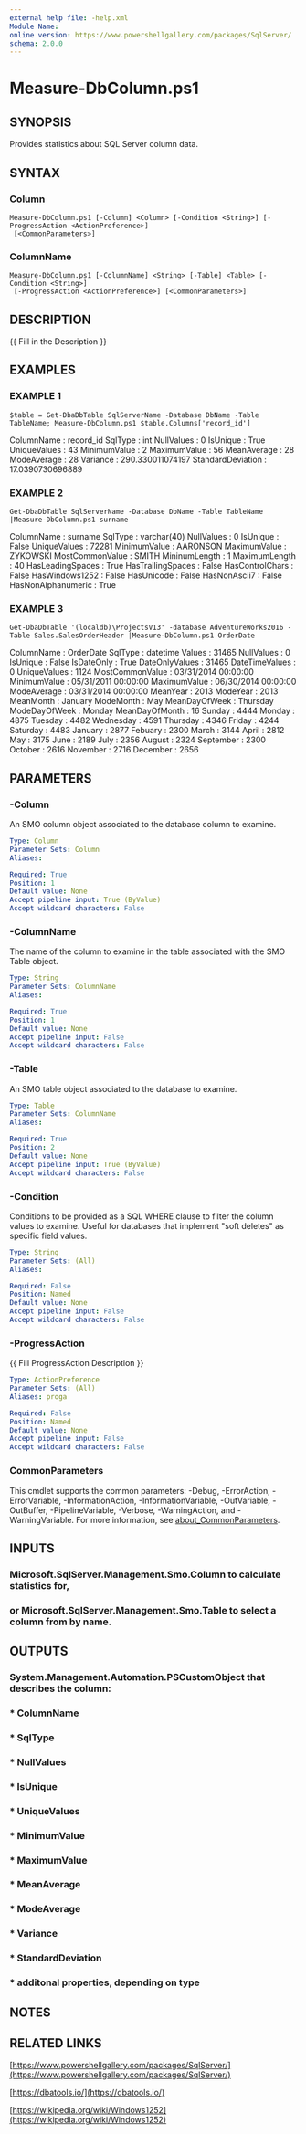```yaml
---
external help file: -help.xml
Module Name:
online version: https://www.powershellgallery.com/packages/SqlServer/
schema: 2.0.0
---
```


# Measure-DbColumn.ps1

## SYNOPSIS
Provides statistics about SQL Server column data.

## SYNTAX

### Column
```
Measure-DbColumn.ps1 [-Column] <Column> [-Condition <String>] [-ProgressAction <ActionPreference>]
 [<CommonParameters>]
```

### ColumnName
```
Measure-DbColumn.ps1 [-ColumnName] <String> [-Table] <Table> [-Condition <String>]
 [-ProgressAction <ActionPreference>] [<CommonParameters>]
```

## DESCRIPTION
{{ Fill in the Description }}

## EXAMPLES

### EXAMPLE 1
```
$table = Get-DbaDbTable SqlServerName -Database DbName -Table TableName; Measure-DbColumn.ps1 $table.Columns['record_id']
```

ColumnName        : record_id
SqlType           : int
NullValues        : 0
IsUnique          : True
UniqueValues      : 43
MinimumValue      : 2
MaximumValue      : 56
MeanAverage       : 28
ModeAverage       : 28
Variance          : 290.330011074197
StandardDeviation : 17.0390730696889

### EXAMPLE 2
```
Get-DbaDbTable SqlServerName -Database DbName -Table TableName |Measure-DbColumn.ps1 surname
```

ColumnName         : surname
SqlType            : varchar(40)
NullValues         : 0
IsUnique           : False
UniqueValues       : 72281
MinimumValue       :  AARONSON
MaximumValue       : ZYKOWSKI
MostCommonValue    : SMITH
MininumLength      : 1
MaximumLength      : 40
HasLeadingSpaces   : True
HasTrailingSpaces  : False
HasControlChars    : False
HasWindows1252     : False
HasUnicode         : False
HasNonAscii7       : False
HasNonAlphanumeric : True

### EXAMPLE 3
```
Get-DbaDbTable '(localdb)\ProjectsV13' -database AdventureWorks2016 -Table Sales.SalesOrderHeader |Measure-DbColumn.ps1 OrderDate
```

ColumnName      : OrderDate
SqlType         : datetime
Values          : 31465
NullValues      : 0
IsUnique        : False
IsDateOnly      : True
DateOnlyValues  : 31465
DateTimeValues  : 0
UniqueValues    : 1124
MostCommonValue : 03/31/2014 00:00:00
MinimumValue    : 05/31/2011 00:00:00
MaximumValue    : 06/30/2014 00:00:00
ModeAverage     : 03/31/2014 00:00:00
MeanYear        : 2013
ModeYear        : 2013
MeanMonth       : January
ModeMonth       : May
MeanDayOfWeek   : Thursday
ModeDayOfWeek   : Monday
MeanDayOfMonth  : 16
Sunday          : 4444
Monday          : 4875
Tuesday         : 4482
Wednesday       : 4591
Thursday        : 4346
Friday          : 4244
Saturday        : 4483
January         : 2877
Febuary         : 2300
March           : 3144
April           : 2812
May             : 3175
June            : 2189
July            : 2356
August          : 2324
September       : 2300
October         : 2616
November        : 2716
December        : 2656

## PARAMETERS

### -Column
An SMO column object associated to the database column to examine.

```yaml
Type: Column
Parameter Sets: Column
Aliases:

Required: True
Position: 1
Default value: None
Accept pipeline input: True (ByValue)
Accept wildcard characters: False
```

### -ColumnName
The name of the column to examine in the table associated with the SMO Table object.

```yaml
Type: String
Parameter Sets: ColumnName
Aliases:

Required: True
Position: 1
Default value: None
Accept pipeline input: False
Accept wildcard characters: False
```

### -Table
An SMO table object associated to the database to examine.

```yaml
Type: Table
Parameter Sets: ColumnName
Aliases:

Required: True
Position: 2
Default value: None
Accept pipeline input: True (ByValue)
Accept wildcard characters: False
```

### -Condition
Conditions to be provided as a SQL WHERE clause to filter the column values to examine.
Useful for databases that implement "soft deletes" as specific field values.

```yaml
Type: String
Parameter Sets: (All)
Aliases:

Required: False
Position: Named
Default value: None
Accept pipeline input: False
Accept wildcard characters: False
```

### -ProgressAction
{{ Fill ProgressAction Description }}

```yaml
Type: ActionPreference
Parameter Sets: (All)
Aliases: proga

Required: False
Position: Named
Default value: None
Accept pipeline input: False
Accept wildcard characters: False
```

### CommonParameters
This cmdlet supports the common parameters: -Debug, -ErrorAction, -ErrorVariable, -InformationAction, -InformationVariable, -OutVariable, -OutBuffer, -PipelineVariable, -Verbose, -WarningAction, and -WarningVariable. For more information, see [about_CommonParameters](http://go.microsoft.com/fwlink/?LinkID=113216).

## INPUTS

### Microsoft.SqlServer.Management.Smo.Column to calculate statistics for,
### or Microsoft.SqlServer.Management.Smo.Table to select a column from by name.
## OUTPUTS

### System.Management.Automation.PSCustomObject that describes the column:
### 	* ColumnName
### 	* SqlType
### 	* NullValues
### 	* IsUnique
### 	* UniqueValues
### 	* MinimumValue
### 	* MaximumValue
### 	* MeanAverage
### 	* ModeAverage
### 	* Variance
### 	* StandardDeviation
### 	* additonal properties, depending on type
## NOTES

## RELATED LINKS

[https://www.powershellgallery.com/packages/SqlServer/](https://www.powershellgallery.com/packages/SqlServer/)

[https://dbatools.io/](https://dbatools.io/)

[https://wikipedia.org/wiki/Windows1252](https://wikipedia.org/wiki/Windows1252)

